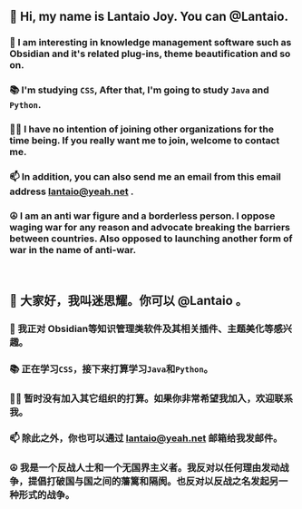 ## 👋 Hi, my name is Lantaio Joy. You can @Lantaio. 
### 🧐 I am interesting in knowledge management software such as Obsidian and it's related plug-ins, theme beautification and so on.
### 📚 I'm studying `CSS`, After that, I'm going to study `Java` and `Python`.
### 🙋‍♂️ I have no intention of joining other organizations for the time being. If you really want me to join, welcome to contact me.
### 📫 In addition, you can also send me an email from this email address lantaio@yeah.net .
### ☮ I am an anti war figure and a borderless person. I oppose waging war for any reason and advocate breaking the barriers between countries. Also opposed to launching another form of war in the name of anti-war.
<br />

## 👋 大家好，我叫迷思耀。你可以 @Lantaio 。
### 🧐 我正对 Obsidian等知识管理类软件及其相关插件、主题美化等感兴趣。
### 📚 正在学习`CSS`，接下来打算学习`Java`和`Python`。
### 🙋‍♂️ 暂时没有加入其它组织的打算。如果你非常希望我加入，欢迎联系我。
### 📫 除此之外，你也可以通过 lantaio@yeah.net 邮箱给我发邮件。
### ☮ 我是一个反战人士和一个无国界主义者。我反对以任何理由发动战争，提倡打破国与国之间的藩篱和隔阂。也反对以反战之名发起另一种形式的战争。
